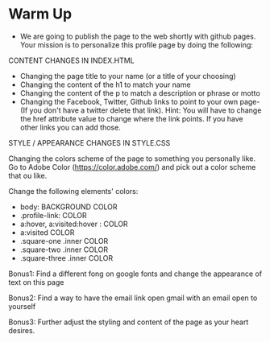 # Warm Up

- We are going to publish the page to the web shortly with github pages. Your mission is to personalize this profile page by doing the following:

CONTENT CHANGES IN INDEX.HTML

- Changing the page title to your name (or a title of your choosing)
- Changing the content of the h1 to match your name
- Changing the content of the p to match a description or phrase or motto
- Changing the Facebook, Twitter, Github links to point to your own page- (If you don't have a twitter delete that link). Hint: You will have to change the href attribute value to change where the link points. If you have other links you can add those.

STYLE / APPEARANCE CHANGES IN STYLE.CSS

Changing the colors scheme of the page to something you personally like. Go to Adobe Color (https://color.adobe.com/) and pick out a color scheme that ou like.

Change the following elements' colors:

- body: BACKGROUND COLOR
- .profile-link: COLOR
- a:hover, a:visited:hover : COLOR
- a:visited COLOR
- .square-one .inner COLOR
- .square-two .inner COLOR
- .square-three .inner COLOR

Bonus1: Find a different fong on google fonts and change the appearance of text on this page

Bonus2: Find a way to have the email link open gmail with an email open to yourself

Bonus3: Further adjust the styling and content of the page as your heart desires.
